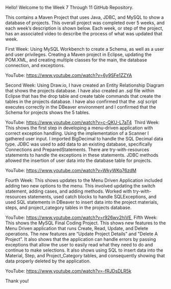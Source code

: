 Hello! Welcome to the Week 7 Through 11 GitHub Repository.

This contains a Maven Project that uses Java, JDBC, and MySQL to show a database of projects. This overall project was completed over 5 weeks, and each week’s description is shown below. Each week, or step of the project, has an associated video to describe the process of what was updated that week.

First Week:
Using MySQL Workbench to create a Schema, as well as a user and user privileges. Creating a Maven project in Eclipse, updating the POM.XML, and creating multiple classes for the main, the database connection, and exceptions.

YouTube: https://www.youtube.com/watch?v=6y9SFe1ZZYA

Second Week:
Using Draw.io, I have created an Entity Relationship Diagram that shows the projects database. I have also created an .sql file within Eclipse that has the drop table and create table commands that create the tables in the projects database. I have also confirmed that the .sql script executes correctly in the DBeaver environment and I confirmed that the Schema for projects shows the 5 tables.

YouTube: https://www.youtube.com/watch?v=c-QKU-L7aT4
 Third Week:
This shows the first step in developing a menu-driven application with correct exception handling. Using the implementation of a Scanner I gathered user input. I imported BigDecimal to handle the SQL Decimal data type. JDBC was used to add data to an existing database, specifically Connections and PreparedStatements. There are try-with-resources statements to handle the exceptions in these statements. JDBC methods allowed the insertion of user data into the database table for projects.

YouTube: https://www.youtube.com/watch?v=WkyWKq76zdM

Fourth Week:
This shows updates to the Menu Driven Application included adding two new options to the menu. This involved updating the switch statement, adding cases, and adding methods. Worked with try-with-resources statements, used catch blocks to handle SQLExceptions, and used SQL statements in DBeaver to insert data into the project materials, steps, and project_category tables in the projects database.

YouTube: https://www.youtube.com/watch?v=r926wv2hiVE 
Fifth Week: 
This shows the MySQL Final Coding Project. This shows new features to the Menu Driven application that runs Create, Read, Update, and Delete operations. The new features are “Update Project Details” and "Delete A Project”. It also shows that the application can handle errors by passing exceptions that allow the user to easily read what they need to do and continue to make selections. It also shows using SQL to insert data into the Material, Step, and Project_Category tables, and consequently showing that data properly deleted by the application.

YouTube: https://www.youtube.com/watch?v=-fRJDsDLR5k

Thank you!


